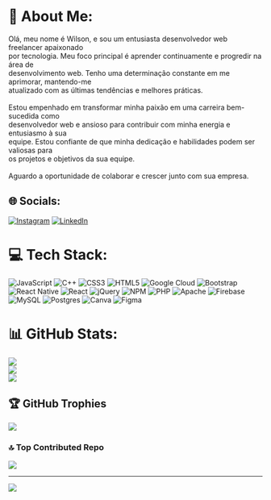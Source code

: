 # 💫 About Me:
Olá, meu nome é Wilson, e sou um entusiasta desenvolvedor web freelancer apaixonado<br>por tecnologia. Meu foco principal é aprender continuamente e progredir na área de<br>desenvolvimento web. Tenho uma determinação constante em me aprimorar, mantendo-me<br>atualizado com as últimas tendências e melhores práticas. <br><br>Estou empenhado em transformar minha paixão em uma carreira bem-sucedida como<br>desenvolvedor web e ansioso para contribuir com minha energia e entusiasmo à sua<br>equipe. Estou confiante de que minha dedicação e habilidades podem ser valiosas para<br>os projetos e objetivos da sua equipe. <br><br>Aguardo a oportunidade de colaborar e crescer junto com sua empresa.


## 🌐 Socials:
[![Instagram](https://img.shields.io/badge/Instagram-%23E4405F.svg?logo=Instagram&logoColor=white)](https://instagram.com/wilsondeveloper_) [![LinkedIn](https://img.shields.io/badge/LinkedIn-%230077B5.svg?logo=linkedin&logoColor=white)](https://linkedin.com/in/wilsondev) 

# 💻 Tech Stack:
![JavaScript](https://img.shields.io/badge/javascript-%23323330.svg?style=for-the-badge&logo=javascript&logoColor=%23F7DF1E) ![C++](https://img.shields.io/badge/c++-%2300599C.svg?style=for-the-badge&logo=c%2B%2B&logoColor=white) ![CSS3](https://img.shields.io/badge/css3-%231572B6.svg?style=for-the-badge&logo=css3&logoColor=white) ![HTML5](https://img.shields.io/badge/html5-%23E34F26.svg?style=for-the-badge&logo=html5&logoColor=white) ![Google Cloud](https://img.shields.io/badge/GoogleCloud-%234285F4.svg?style=for-the-badge&logo=google-cloud&logoColor=white) ![Bootstrap](https://img.shields.io/badge/bootstrap-%238511FA.svg?style=for-the-badge&logo=bootstrap&logoColor=white) ![React Native](https://img.shields.io/badge/react_native-%2320232a.svg?style=for-the-badge&logo=react&logoColor=%2361DAFB) ![React](https://img.shields.io/badge/react-%2320232a.svg?style=for-the-badge&logo=react&logoColor=%2361DAFB) ![jQuery](https://img.shields.io/badge/jquery-%230769AD.svg?style=for-the-badge&logo=jquery&logoColor=white) ![NPM](https://img.shields.io/badge/NPM-%23CB3837.svg?style=for-the-badge&logo=npm&logoColor=white) ![PHP](https://img.shields.io/badge/php-%23777BB4.svg?style=for-the-badge&logo=php&logoColor=white) ![Apache](https://img.shields.io/badge/apache-%23D42029.svg?style=for-the-badge&logo=apache&logoColor=white) ![Firebase](https://img.shields.io/badge/Firebase-039BE5?style=for-the-badge&logo=Firebase&logoColor=white) ![MySQL](https://img.shields.io/badge/mysql-%2300000f.svg?style=for-the-badge&logo=mysql&logoColor=white) ![Postgres](https://img.shields.io/badge/postgres-%23316192.svg?style=for-the-badge&logo=postgresql&logoColor=white) ![Canva](https://img.shields.io/badge/Canva-%2300C4CC.svg?style=for-the-badge&logo=Canva&logoColor=white) ![Figma](https://img.shields.io/badge/figma-%23F24E1E.svg?style=for-the-badge&logo=figma&logoColor=white)
# 📊 GitHub Stats:
![](https://github-readme-stats.vercel.app/api?username=wilsonsilvadeveloper&theme=dark&hide_border=false&include_all_commits=true&count_private=false)<br/>
![](https://github-readme-streak-stats.herokuapp.com/?user=wilsonsilvadeveloper&theme=dark&hide_border=false)<br/>
![](https://github-readme-stats.vercel.app/api/top-langs/?username=wilsonsilvadeveloper&theme=dark&hide_border=false&include_all_commits=true&count_private=false&layout=compact)

## 🏆 GitHub Trophies
![](https://github-profile-trophy.vercel.app/?username=wilsonsilvadeveloper&theme=onestar&no-frame=false&no-bg=false&margin-w=4)

### 🔝 Top Contributed Repo
![](https://github-contributor-stats.vercel.app/api?username=wilsonsilvadeveloper&limit=5&theme=dark&combine_all_yearly_contributions=true)

---
[![](https://visitcount.itsvg.in/api?id=wilsonsilvadeveloper&icon=4&color=8)](https://visitcount.itsvg.in)

<!-- Proudly created with GPRM ( https://gprm.itsvg.in ) -->
